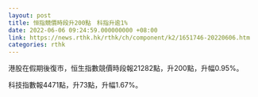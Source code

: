 ```yaml
---
layout: post
title: 恒指競價時段升200點　科指升逾1%
date: 2022-06-06 09:24:59.000000000 +08:00
link: https://news.rthk.hk/rthk/ch/component/k2/1651746-20220606.htm
categories: rthk
---
```


港股在假期後復市，恒生指數競價時段報21282點，升200點，升幅0.95%。

科技指數報4471點，升73點，升幅1.67%。
